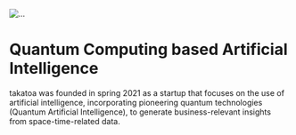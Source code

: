 ![...](https://www.takatoa.net/takatoaLAB/shutterstock_1395363998_1920-240-plus.jpg)

# Quantum Computing based Artificial Intelligence

takatoa was founded in spring 2021 as a startup that focuses on the use of artificial intelligence, incorporating pioneering quantum technologies (Quantum Artificial Intelligence), to generate business-relevant insights from space-time-related data. 
